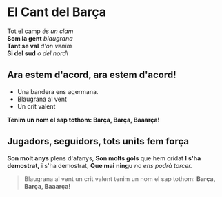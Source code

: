 # El Cant del Barça

Tot el camp _és un clam_\
**Som la gent** _blaugrana_\
**Tant se val** _d'on venim_\
**Si del sud** _o del nord_\

## Ara estem d'acord, ara estem d'acord!
- Una bandera ens agermana.
- Blaugrana al vent
- Un crit valent

**Tenim un nom el sap tothom:
Barça, Barça, Baaarça!**

## Jugadors, seguidors, tots units fem força

**Son molt anys** plens d'afanys,
**Son molts gols** que hem cridat
**I s'ha demostrat,** i s'ha demostrat,
**Que mai ningu** _no ens podrà torcer._

> Blaugrana al vent
> un crit valent
> tenim un nom el sap tothom:
> **Barça, Barça, Baaarça!**
